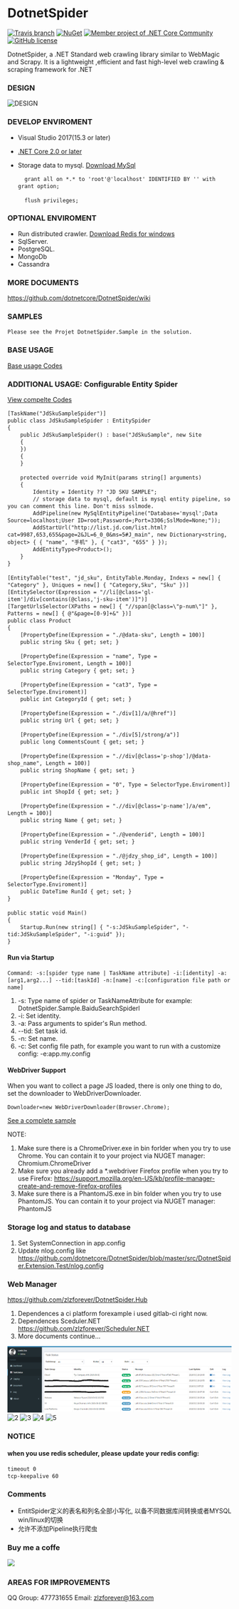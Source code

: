 # DotnetSpider
[![Travis branch](https://travis-ci.org/dotnetcore/DotnetSpider.svg?branch=master)](https://travis-ci.org/dotnetcore/DotnetSpider)
[![NuGet](https://img.shields.io/nuget/v/DotnetSpider.Extension.svg)](https://www.nuget.org/packages/DotnetSpider.Extension)
[![Member project of .NET Core Community](https://img.shields.io/badge/member%20project%20of-NCC-9e20c9.svg)](https://github.com/dotnetcore)
[![GitHub license](https://img.shields.io/aur/license/yaourt.svg)](https://raw.githubusercontent.com/dotnetcore/DotnetSpider/master/LICENSE)

DotnetSpider, a .NET Standard web crawling library similar to WebMagic and Scrapy. It is a lightweight ,efficient and fast high-level web crawling & scraping framework for .NET

### DESIGN

![DESIGN](https://github.com/dotnetcore/DotnetSpider/raw/master/images/DESIGN.jpg)

### DEVELOP ENVIROMENT
- Visual Studio 2017(15.3 or later)
- [.NET Core 2.0 or later](https://www.microsoft.com/net/download/windows)
- Storage data to mysql. [Download MySql](https://dev.mysql.com/downloads/mysql/) 
	
		grant all on *.* to 'root'@'localhost' IDENTIFIED BY '' with grant option;
	
		flush privileges;

### OPTIONAL ENVIROMENT

- Run distributed crawler. [Download Redis for windows](https://github.com/MSOpenTech/redis/releases)
- SqlServer.
- PostgreSQL.
- MongoDb
- Cassandra

### MORE DOCUMENTS

https://github.com/dotnetcore/DotnetSpider/wiki

### SAMPLES

	Please see the Projet DotnetSpider.Sample in the solution.

### BASE USAGE

[Base usage Codes](https://github.com/zlzforever/DotnetSpider/blob/master/src/DotnetSpider.Sample/BaseUsage.cs)

### ADDITIONAL USAGE: Configurable Entity Spider

[View compelte Codes](https://github.com/zlzforever/DotnetSpider/blob/master/src/DotnetSpider.Sample/JdSkuSampleSpider.cs)

	[TaskName("JdSkuSampleSpider")]
	public class JdSkuSampleSpider : EntitySpider
	{
		public JdSkuSampleSpider() : base("JdSkuSample", new Site
		{
		})
		{
		}

		protected override void MyInit(params string[] arguments)
		{
			Identity = Identity ?? "JD SKU SAMPLE";
			// storage data to mysql, default is mysql entity pipeline, so you can comment this line. Don't miss sslmode.
			AddPipeline(new MySqlEntityPipeline("Database='mysql';Data Source=localhost;User ID=root;Password=;Port=3306;SslMode=None;"));
			AddStartUrl("http://list.jd.com/list.html?cat=9987,653,655&page=2&JL=6_0_0&ms=5#J_main", new Dictionary<string, object> { { "name", "手机" }, { "cat3", "655" } });
			AddEntityType<Product>();
		}
	}

	[EntityTable("test", "jd_sku", EntityTable.Monday, Indexs = new[] { "Category" }, Uniques = new[] { "Category,Sku", "Sku" })]
	[EntitySelector(Expression = "//li[@class='gl-item']/div[contains(@class,'j-sku-item')]")]
	[TargetUrlsSelector(XPaths = new[] { "//span[@class=\"p-num\"]" }, Patterns = new[] { @"&page=[0-9]+&" })]
	public class Product
	{
		[PropertyDefine(Expression = "./@data-sku", Length = 100)]
		public string Sku { get; set; }

		[PropertyDefine(Expression = "name", Type = SelectorType.Enviroment, Length = 100)]
		public string Category { get; set; }

		[PropertyDefine(Expression = "cat3", Type = SelectorType.Enviroment)]
		public int CategoryId { get; set; }

		[PropertyDefine(Expression = "./div[1]/a/@href")]
		public string Url { get; set; }

		[PropertyDefine(Expression = "./div[5]/strong/a")]
		public long CommentsCount { get; set; }

		[PropertyDefine(Expression = ".//div[@class='p-shop']/@data-shop_name", Length = 100)]
		public string ShopName { get; set; }

		[PropertyDefine(Expression = "0", Type = SelectorType.Enviroment)]
		public int ShopId { get; set; }

		[PropertyDefine(Expression = ".//div[@class='p-name']/a/em", Length = 100)]
		public string Name { get; set; }

		[PropertyDefine(Expression = "./@venderid", Length = 100)]
		public string VenderId { get; set; }

		[PropertyDefine(Expression = "./@jdzy_shop_id", Length = 100)]
		public string JdzyShopId { get; set; }

		[PropertyDefine(Expression = "Monday", Type = SelectorType.Enviroment)]
		public DateTime RunId { get; set; }
	}

	public static void Main()
	{
		Startup.Run(new string[] { "-s:JdSkuSampleSpider", "-tid:JdSkuSampleSpider", "-i:guid" });
	}

#### Run via Startup

	Command: -s:[spider type name | TaskName attribute] -i:[identity] -a:[arg1,arg2...] --tid:[taskId] -n:[name] -c:[configuration file path or name]

1. -s: Type name of spider or TaskNameAttribute for example: DotnetSpider.Sample.BaiduSearchSpiderl
2. -i: Set identity.
3. -a: Pass arguments to spider's Run method.
4. --tid: Set task id.
5. -n: Set name.
6. -c: Set config file path, for example you want to run with a customize config: -e:app.my.config

#### WebDriver Support

When you want to collect a page JS loaded, there is only one thing to do, set the downloader to WebDriverDownloader.

	Downloader=new WebDriverDownloader(Browser.Chrome);

[See a complete sample](https://github.com/zlzforever/DotnetSpider/blob/master/src/DotnetSpider.Sample/JdSkuWebDriverSample.cs)

NOTE:

1. Make sure there is a  ChromeDriver.exe in bin forlder when you try to use Chrome. You can contain it to your project via NUGET manager: Chromium.ChromeDriver
2. Make sure you already add a *.webdriver Firefox profile when you try to use Firefox: https://support.mozilla.org/en-US/kb/profile-manager-create-and-remove-firefox-profiles
3. Make sure there is a PhantomJS.exe in bin folder when you try to use PhantomJS. You can contain it to your project via NUGET manager: PhantomJS

### Storage log and status to database

1. Set SystemConnection in app.config
2. Update nlog.config like https://github.com/dotnetcore/DotnetSpider/blob/master/src/DotnetSpider.Extension.Test/nlog.config


### Web Manager

https://github.com/zlzforever/DotnetSpider.Hub

1. Dependences a ci platform forexample i used gitlab-ci right now.
2. Dependences Sceduler.NET https://github.com/zlzforever/Scheduler.NET 
3. More documents continue...

![1](https://github.com/dotnetcore/DotnetSpider/raw/master/images/1.png)
![2](https://github.com/dotnetcore/DotnetSpider/raw/master/images/2.png)
![3](https://github.com/dotnetcore/DotnetSpider/raw/master/images/3.png)
![4](https://github.com/dotnetcore/DotnetSpider/raw/master/images/4.png)
![5](https://github.com/dotnetcore/DotnetSpider/raw/master/images/5.png)

### NOTICE

#### when you use redis scheduler, please update your redis config: 
	timeout 0 
	tcp-keepalive 60

### Comments

+ EntitSpider定义的表名和列名全部小写化, 以备不同数据库间转换或者MYSQL win/linux的切换
+ 允许不添加Pipeline执行爬虫

### Buy me a coffe

![](https://github.com/zlzforever/DotnetSpiderPictures/raw/master/pay.png)

### AREAS FOR IMPROVEMENTS

QQ Group: 477731655
Email: zlzforever@163.com
